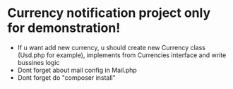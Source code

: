 # Currency notification project only for demonstration!

+ If u want add new currency, u should create new Currency class (Usd.php for example), implements from Currencies interface and write bussines logic
+ Dont forget about mail config in Mail.php
+ Dont forget do "composer install"
